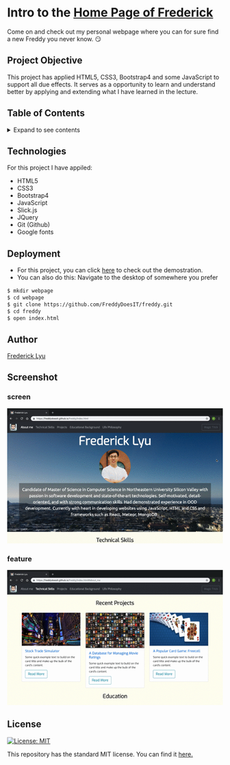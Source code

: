 #  Intro to the [Home Page of Frederick](https://freddydoesit.github.io/freddy/)

Come on and check out my personal webpage where you can for sure find a new Freddy you never know. :smirk:

## Project Objective
This project has applied HTML5, CSS3, Bootstrap4 and some JavaScript to support all due effects. It serves as a opportunity to learn and understand better by applying and extending what I have learned in the lecture.

## Table of Contents
<details>
<summary>Expand to see contents</summary>

* **[Technologies](#technologies)**<br />
* **[Deployment](#deployment)**<br />
* **[Author](#author)**<br />
* **[Screenshot](#screenshot)**<br />
* **[License](#license)**<br />

</details>

## Technologies
For this project I have appiled: 
* HTML5
* CSS3
* Bootstrap4
* JavaScript
* Slick.js
* JQuery
* Git (Github)
* Google fonts

## Deployment
* For this project, you can click  [here](https://freddydoesit.github.io/freddy/) to check out the demostration. 
* You can also do this:
Navigate to the desktop of somewhere you prefer
```
$ mkdir webpage
$ cd webpage
$ git clone https://github.com/FreddyDoesIT/freddy.git
$ cd freddy
$ open index.html
```
## Author
[Frederick Lyu](https://freddydoesit.github.io/freddy/)

## Screenshot
### screen
![screenshot](image/screenshot-final.gif)
### feature
![screenshot](image/feature.gif)

## License
[![License: MIT](https://img.shields.io/badge/License-MIT-yellow.svg)](https://opensource.org/licenses/MIT)

This repository has the standard MIT license. You can find it [here.](https://opensource.org/licenses/MIT)
